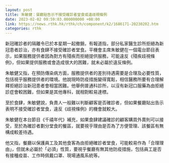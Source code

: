 ```yaml
---
layout: post
title: 朱敏健：餐廳貼告示不接受確診者堂食或違歧視條例
date: 2023-02-02 09:59:03.000000000 +08:00
link: https://news.rthk.hk/rthk/ch/component/k2/1686171-20230202.htm
categories: rthk
---
```


新冠確診者的隔離令已於本星期一起撤銷，有報道指，部分私家醫生診所拒絕為新冠患者診治，亦有食肆不接受確診者堂食。平機會主席朱敏健在一個電台節目表示，如果服務提供者因為對方有殘疾而拒絕提供服務，可能違反《殘疾歧視條例》，但如果提供服務或會造成很大的困難，就未必屬於違反條例。

朱敏健又指，在預防傳染病方面，服務提供者的差別待遇需要是合理及必要性質，包括視乎服務提供者的環境。他說現時防疫措施變得寬鬆，相信醫務所要有合理解釋拒絕診治新冠患者會相當困難。他舉例普通科診所，以沒有新冠口服藥為由拒絕診症會較困難，但如果是其他專科，就相對較易達標。

至於食肆，朱敏健說，負責人一般難以判斷顧客是否確診者，但如果餐廳貼出告示表明不接受確診者堂食，違反《歧視條例》的機會就較大。

朱敏健在本台節目《千禧年代》補充，如果食肆建議確診的顧客購買外賣則可以接受，至於為確診者劃分堂食的餐區，就要視乎理由是否為了方便管理、該餐區有無構成較差待遇。

他又指，餐廳以保護員工及其他食客為由拒絕確診者堂食，可能較易作為「合理理由」，但就未必屬於「必須」性質，要視乎餐廳有無其他防疫措施，包括員工是否有接種疫苗、工作時佩戴口罩、現場通風系統等。
